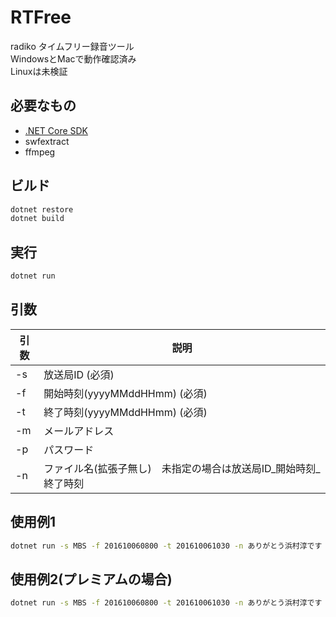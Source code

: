 # RTFree

radiko タイムフリー録音ツール  
WindowsとMacで動作確認済み  
Linuxは未検証
## 必要なもの
- [.NET Core SDK](https://www.microsoft.com/net/core#windows)
- swfextract
- ffmpeg

## ビルド
```sh
dotnet restore
dotnet build
```
## 実行
```sh
dotnet run
```

## 引数
| 引数 | 説明 |
|----|----|
|-s |放送局ID (必須)|
|-f |開始時刻(yyyyMMddHHmm) (必須)|
|-t | 終了時刻(yyyyMMddHHmm) (必須)|
|-m|メールアドレス|
|-p|パスワード|
|-n|ファイル名(拡張子無し)　未指定の場合は放送局ID\_開始時刻\_終了時刻|


## 使用例1
```sh
dotnet run -s MBS -f 201610060800 -t 201610061030 -n ありがとう浜村淳です
```

## 使用例2(プレミアムの場合)
```sh
dotnet run -s MBS -f 201610060800 -t 201610061030 -n ありがとう浜村淳です -m hogehoge@hoge.com -p password
```
